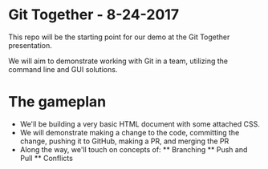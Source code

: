 # Git Together - 8-24-2017

This repo will be the starting point for our demo at the Git Together presentation.

We will aim to demonstrate working with Git in a team, utilizing the command line
and GUI solutions.

# The gameplan

* We'll be building a very basic HTML document with some attached CSS.
* We will demonstrate making a change to the code, committing the change, pushing it to GitHub, making a PR, and merging the PR 
* Along the way, we'll touch on concepts of:
** Branching
** Push and Pull
** Conflicts
